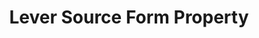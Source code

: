 ---
# -------------------------- #
#     USING THIS TEMPLATE    #
# -------------------------- #

## NEED HELP USING THIS TEMPLATE? SEE:
## https://docs-about-stitch-docs.netlify.com/reference/connect-templates/destination-form-property/
## FOR INSTRUCTIONS & REFERENCE INFO


# -------------------------- #
#        CONTENT TYPE        #
# -------------------------- #

product-type: "connect"
content-type: "api-form"
form-type: "source"
key: "source-form-properties-lever-object"


# -------------------------- #
#        OBJECT INFO         #
# -------------------------- #

title: "Lever Source Form Property"
api-type: "platform.lever"
display-name: "Lever"

source-type: "saas"
docs-name: "lever" # This should be whatever integration.name is. Ex: LinkedIn Ads is linkedin-ads

# -------------------------- #
#      OBJECT ATTRIBUTES     #
# -------------------------- #

uses-start-date: true

# Only source-specific attributes need to be listed here.
# The following attributes are considered common,
# and therefore don't need to be listed:
# anchor_time, cron_expression, frequency_in_minutes, image_version, start_date 

object-attributes:
  - name: "token"
    type: "string"
    required: true
    description: |
      Your {{ form-property.display-name }} API key. Refer to the [{{ form-property.display-name }} documentation]({{ doc-link | append: "#obtain-api-token" }}) for instructions on obtaining this.
    value: "<YOUR_API_TOKEN>"
---